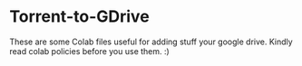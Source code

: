 # Torrent-to-GDrive

These are some Colab files useful for adding stuff your google drive. Kindly read colab policies before you use them.
:)
